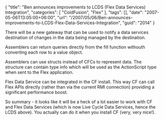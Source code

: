 {
	"title": "Ben announces improvements to LCDS (Flex Data Services) Integration",
	"categories": [
		"ColdFusion",
		"Flex"
	],
	"tags": [],
	"date": "2007-05-06T13:05:00+06:00",
	"url": "/2007/05/06/Ben-announces-improvements-to-LCDS-Flex-Data-Services-Integration",
	"guid": "2014"
}

There will be a new gateway that can be used to notify a data services destination of changes in the data being managed by the destination.

Assemblers can return queries directly from the fill function withouth converting each row to a value object.

Assemblers can use structs instead of CFCs to represent data. The structure can contain type info which will be used as the ActionScript type when sent to the Flex application.

Flex Data Service can be integrated in the CF install. This way CF can call Flex APIs directly (rather than via the current RMI connection) providing a significant performance boost.

So summary - it looks like it will be a heck of a lot easier to work with CF and Flex Data Services (which is now Live Cycle Data Services, hence the LCDS above). You actually can do it when you install CF (very, very nice!).